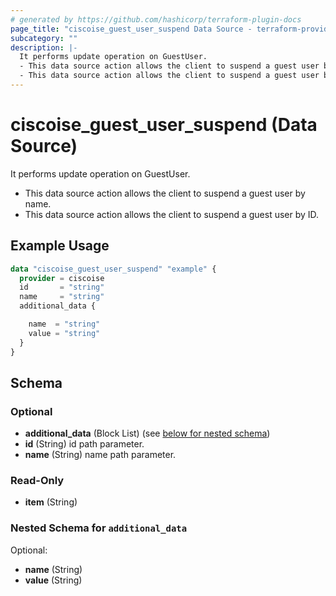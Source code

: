 ```yaml
---
# generated by https://github.com/hashicorp/terraform-plugin-docs
page_title: "ciscoise_guest_user_suspend Data Source - terraform-provider-ciscoise"
subcategory: ""
description: |-
  It performs update operation on GuestUser.
  - This data source action allows the client to suspend a guest user by name.
  - This data source action allows the client to suspend a guest user by ID.
---
```


# ciscoise_guest_user_suspend (Data Source)

It performs update operation on GuestUser.

- This data source action allows the client to suspend a guest user by name.
- This data source action allows the client to suspend a guest user by ID.

## Example Usage

```terraform
data "ciscoise_guest_user_suspend" "example" {
  provider = ciscoise
  id       = "string"
  name     = "string"
  additional_data {

    name  = "string"
    value = "string"
  }
}
```

<!-- schema generated by tfplugindocs -->
## Schema

### Optional

- **additional_data** (Block List) (see [below for nested schema](#nestedblock--additional_data))
- **id** (String) id path parameter.
- **name** (String) name path parameter.

### Read-Only

- **item** (String)

<a id="nestedblock--additional_data"></a>
### Nested Schema for `additional_data`

Optional:

- **name** (String)
- **value** (String)



